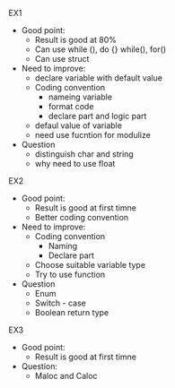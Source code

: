 EX1
* Good point:
    - Result is good at 80%
    - Can use while (), do {} while(), for()
    - Can use struct
* Need to improve:
    - declare variable with default value 
    - Coding convention
        - nameing variable
        - format code
        - declare part and logic part
    - defaul value of variable
    - need use fucntion for modulize
* Question
    - distinguish char and string
    - why need to use float

EX2
* Good point:
    - Result is good at first timne
    - Better coding convention
* Need to improve:
    - Coding convention
        - Naming
        - Declare part
    - Choose suitable variable type
    - Try to use function
* Question
    - Enum
    - Switch - case
    - Boolean return type

EX3
* Good point:
    - Result is good at first timne
* Question:
    - Maloc and Caloc